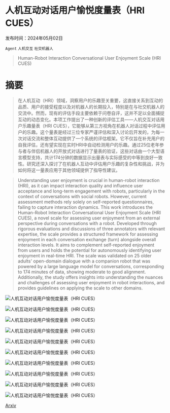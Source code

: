 # 人机互动对话用户愉悦度量表（HRI CUES）

发布时间：2024年05月02日

`Agent` `人机交互` `社交机器人`

> Human-Robot Interaction Conversational User Enjoyment Scale (HRI CUES)

# 摘要

> 在人机互动（HRI）领域，洞察用户的乐趣至关重要，这直接关系到互动的品质、用户的接受程度以及对机器人的长期投入，特别是在与社交机器人的交流中。然而，现有的评估手段主要依赖于问卷自评，这并不足以全面捕捉互动的动态变化。本项工作提出了一种创新的评估工具——人机交互对话用户乐趣量表（HRI CUES），它能够从第三方视角在机器人对话过程中评估用户的乐趣。这个量表是经过三位专家严谨评估和深入讨论后开发的，为每一次对话交流和整体互动提供了一个系统的评估框架。它不仅旨在补充用户的自我评估，还有望实现在实时HRI中自动检测用户的乐趣。通过25位老年参与者与伴侣机器人的开放式对话进行了量表的验证，这些对话由一个大型语言模型支持，共计174分钟的数据显示出量表与实际感受的中等到良好一致性。研究还深入探讨了在机器人互动中评估用户乐趣的复杂性和挑战，并为如何将这一量表应用于其他领域提供了指导性建议。

> Understanding user enjoyment is crucial in human-robot interaction (HRI), as it can impact interaction quality and influence user acceptance and long-term engagement with robots, particularly in the context of conversations with social robots. However, current assessment methods rely solely on self-reported questionnaires, failing to capture interaction dynamics. This work introduces the Human-Robot Interaction Conversational User Enjoyment Scale (HRI CUES), a novel scale for assessing user enjoyment from an external perspective during conversations with a robot. Developed through rigorous evaluations and discussions of three annotators with relevant expertise, the scale provides a structured framework for assessing enjoyment in each conversation exchange (turn) alongside overall interaction levels. It aims to complement self-reported enjoyment from users and holds the potential for autonomously identifying user enjoyment in real-time HRI. The scale was validated on 25 older adults' open-domain dialogue with a companion robot that was powered by a large language model for conversations, corresponding to 174 minutes of data, showing moderate to good alignment. Additionally, the study offers insights into understanding the nuances and challenges of assessing user enjoyment in robot interactions, and provides guidelines on applying the scale to other domains.

![人机互动对话用户愉悦度量表（HRI CUES）](../../../paper_images/2405.01354/HRI-CUES.png)

![人机互动对话用户愉悦度量表（HRI CUES）](../../../paper_images/2405.01354/elan_anony.png)

![人机互动对话用户愉悦度量表（HRI CUES）](../../../paper_images/2405.01354/x1.png)

![人机互动对话用户愉悦度量表（HRI CUES）](../../../paper_images/2405.01354/x2.png)

![人机互动对话用户愉悦度量表（HRI CUES）](../../../paper_images/2405.01354/x3.png)

![人机互动对话用户愉悦度量表（HRI CUES）](../../../paper_images/2405.01354/x4.png)

![人机互动对话用户愉悦度量表（HRI CUES）](../../../paper_images/2405.01354/x5.png)

![人机互动对话用户愉悦度量表（HRI CUES）](../../../paper_images/2405.01354/x7.png)

![人机互动对话用户愉悦度量表（HRI CUES）](../../../paper_images/2405.01354/x8.png)

![人机互动对话用户愉悦度量表（HRI CUES）](../../../paper_images/2405.01354/x9.png)

[Arxiv](https://arxiv.org/abs/2405.01354)